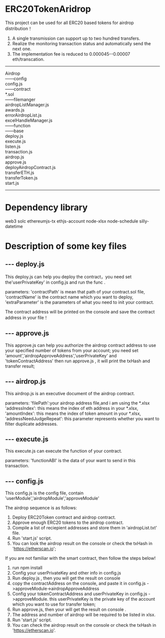# ERC20TokenAridrop
This project can be used for all ERC20 based tokens for airdrop distribution！
1. A single transmission can support up to two hundred transfers.
2. Realize the monitoring transaction status and automatically send the next one.
3. The implementation fee is reduced to 0.000045--0.00007 eth/transcation.

--------------------------------------------------------------------
Airdrop  
    ——config  
        config.js  
    ——contract  
        *.sol  
    ——filemanger  
        airdropListManager.js  
        awards.js  
        errorAirdropList.js  
        excelHandleManager.js  
    ——function  
        ——base  
            deploy.js  
            execute.js  
            listen.js  
            transaction.js  
        airdrop.js  
        approve.js  
        deployAirdropContract.js  
        transferETH.js  
        transferToken.js  
    start.js  
    
--------------------------------------------------------------------
# Dependency library
web3 solc ethereumjs-tx ethjs-account node-xlsx node-schedule silly-datetime

# Description of some key files
## --- deploy.js
This deploy.js can help you deploy the contract，you need set the'userPrivateKey' in config.js and run the func <deployContract>.

parameters:
'contractPath' is mean that path of your contract.sol file,
'contractName' is the contract name which you want to deploy,
'extraParameter' is the parameters of what you need to init your contract.

The contract address will be printed on the console and save the contract address in your file！

## --- approve.js
This approve.js can help you authorize the airdrop contract address to use your specified number of tokens from your account;
you need set 'amount','airdropApproveAddress','userPrivateKey' and 'tokenContractAddress'
then run approve.js , it will print the txHash and transfer result;

## --- airdrop.js
This airdrop.js is an executive document of the airdrop contract.

parameters:
'filePath':your airdrop address file,and i am using the *.xlsx
'addressIndex': this means the index of eth address in your *.xlsx,
'amountIndex': this means the index of token amount in your *.xlsx,
'addressNeedJudgeRepeat': this parameter represents whether you want to filter duplicate addresses.

## --- execute.js
This execute.js can execute the function of your contract. 

parameters:
'functionABI' is the data of your want to send in this transaction.

## --- config.js
This config.js is the config file, contain 'userModule','airdropModule','approveModule'


The airdrop sequence is as follows:
1. Deploy ERC20Token contract and airdrop contract.
2. Approve enough ERC20 tokens to the airdrop contract.
3. Compile a list of reciepient addresses and store them in 'airdropList.txt' file.
4. Run 'start.js' script.
5. You can look the airdrop result on the console or check the txHash in 'https://etherscan.io';

If you are not familiar with the smart contract, then follow the steps below!
1. run npm install 
2. Config your userPrivateKey and other info in config.js
3. Run deploy.js , then you will get the result on console 
4. copy the contractAddress on the console, and paste it in config.js ->approveModule->airdropApproveAddress
5. Config your tokenContractAddress and userPrivateKey in config.js ->approveModule. this userPrivateKey is the private key of the account which you want to use for transfer token;
6. Run approve.js, then your will get the result on console .
7. The address and number of airdrop will be required to be listed in xlsx.
8. Run 'start.js' script.
9. You can check the airdrop result on the console or check the txHash in 'https://etherscan.io'.





